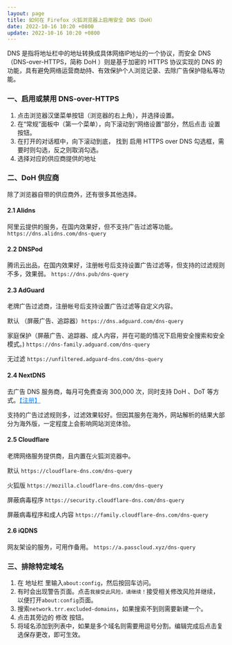 ```yaml
---
layout: page
title: 如何在 Firefox 火狐浏览器上启用安全 DNS（DoH）
date: 2022-10-16 10:20 +0800
update: 2022-10-16 10:20 +0800
---
```


DNS 是指将地址栏中的地址转换成具体网络IP地址的一个协议，而安全 DNS （DNS-over-HTTPS，简称 DoH ）则是基于加密的 HTTPS 协议实现的 DNS 的功能，具有避免网络运营商劫持、有效保护个人浏览记录、去除广告保护隐私等功能。

### 一、启用或禁用 DNS-over-HTTPS

1. 点击浏览器汉堡菜单按钮（浏览器的右上角），并选择设置。
2. 在“常规”面板中（第一个菜单），向下滚动到“网络设置”部分，然后点击 设置 按钮。
3. 在打开的对话框中，向下滚动到底， 找到 启用 HTTPS over DNS 勾选框，需要时则勾选，反之则取消勾选。
4. 选择对应的供应商提供的地址

### 二、DoH 供应商

除了浏览器自带的供应商外，还有很多其他选择。

#### 2.1 Alidns

阿里云提供的服务，在国内效果好，但不支持广告过滤等功能。 ```https://dns.alidns.com/dns-query```

#### 2.2 DNSPod

腾讯云出品，在国内效果好，注册帐号后支持设置广告过滤等，但支持的过滤规则不多，效果弱。 ```https://dns.pub/dns-query```

#### 2.3 AdGuard

老牌广告过滤商，注册帐号后支持设置广告过滤等自定义内容。

默认 （屏蔽广告、追踪器）```https://dns.adguard.com/dns-query```

家庭保护（屏蔽广告、追踪器、成人内容，并在可能的情况下启用安全搜索和安全模式。) ```https://dns-family.adguard.com/dns-query```

无过滤 ```https://unfiltered.adguard-dns.com/dns-query```

#### 2.4 NextDNS

去广告 DNS 服务商，每月可免费查询 300,000 次，同时支持 DoH 、DoT 等方式。<a href="https://ypingcn.com/go/out?r=nextdns" target="_blank" rel="noopener nofollow" style="color: #0c82ff;" title="NextDns">【注册】</a>

支持的广告过滤规则多，过滤效果较好。但因其服务在海外，网站解析的结果大部分为海外版，一定程度上会影响网站浏览体验。

#### 2.5 Cloudflare

老牌网络服务提供商，且内置在火狐浏览器中。

默认 ```https://cloudflare-dns.com/dns-query```

火狐版 ```https://mozilla.cloudflare-dns.com/dns-query```

屏蔽病毒程序 ```https://security.cloudflare-dns.com/dns-query```

屏蔽病毒程序和成人内容 ```https://family.cloudflare-dns.com/dns-query```

#### 2.6 iQDNS

网友架设的服务，可用作备用。 ```https://a.passcloud.xyz/dns-query```

### 三、排除特定域名

1. 在 地址栏 里输入```about:config```，然后按回车访问。
2. 有时会出现警告页面。点击```我接受此风险，请继续！```接受相关修改风险并继续，以便打开```about:config```页面。
3. 搜索```network.trr.excluded-domains```，如果搜索不到则需要新建一个。
4. 点击其旁边的 修改 按钮。
5. 将域名添加到列表中，如果是多个域名则需要用逗号分割。编辑完成后点击复选保存更改，即可生效。 
